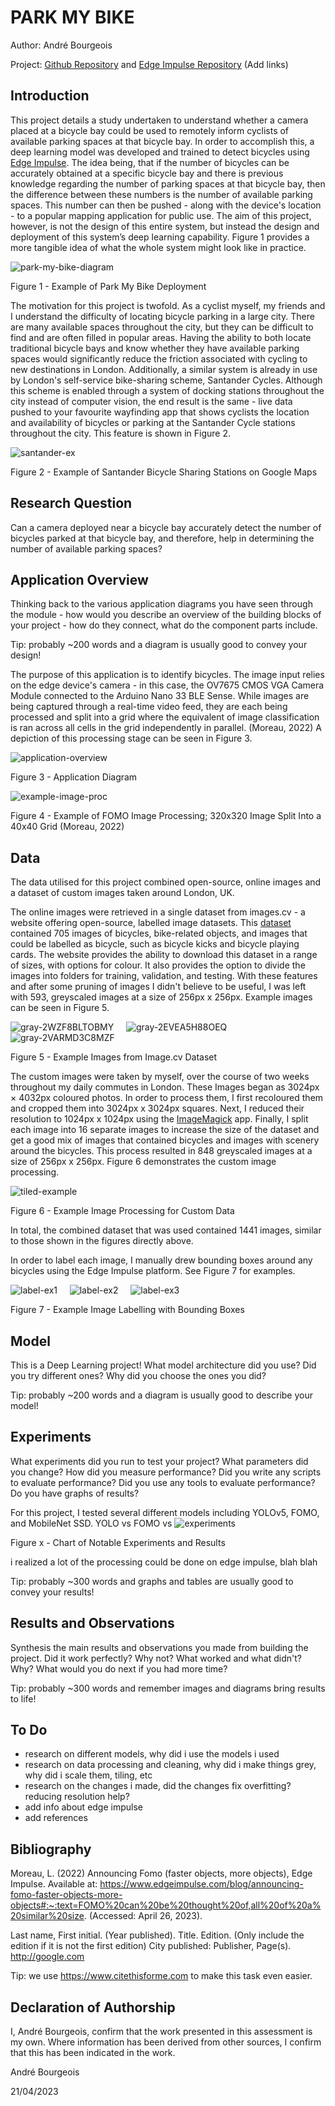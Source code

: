# PARK MY BIKE
Author: André Bourgeois

Project: [Github Repository]() and [Edge Impulse Repository](https://studio.edgeimpulse.com/public/201800/latest) (Add links)

## Introduction
This project details a study undertaken to understand whether a camera placed at a bicycle bay could be used to remotely inform cyclists of available parking spaces at that bicycle bay. In order to accomplish this, a deep learning model was developed and trained to detect bicycles using [Edge Impulse](https://www.edgeimpulse.com/). The idea being, that if the number of bicycles can be accurately obtained at a specific bicycle bay and there is previous knowledge regarding the number of parking spaces at that bicycle bay, then the difference between these numbers is the number of available parking spaces. This number can then be pushed - along with the device's location - to a popular mapping application for public use. The aim of this project, however, is not the design of this entire system, but instead the design and deployment of this system’s deep learning capability. Figure 1 provides a more tangible idea of what the whole system might look like in practice.

![park-my-bike-diagram](https://user-images.githubusercontent.com/33913141/232341366-51ec127c-757a-477a-b7ca-77f8858b443d.png)

Figure 1 - Example of Park My Bike Deployment

The motivation for this project is twofold. As a cyclist myself, my friends and I understand the difficulty of locating bicycle parking in a large city. There are many available spaces throughout the city, but they can be difficult to find and are often filled in popular areas. Having the ability to both locate traditional bicycle bays and know whether they have available parking spaces would significantly reduce the friction associated with cycling to new destinations in London.
Additionally, a similar system is already in use by London's self-service bike-sharing scheme, Santander Cycles. Although this scheme is enabled through a system of docking stations throughout the city instead of computer vision, the end result is the same - live data pushed to your favourite wayfinding app that shows cyclists the location and availability of bicycles or parking at the Santander Cycle stations throughout the city. This feature is shown in Figure 2.

![santander-ex](https://user-images.githubusercontent.com/33913141/232324525-efa49797-fa02-4039-96cb-835080c791ce.png)

Figure 2 - Example of Santander Bicycle Sharing Stations on Google Maps

## Research Question
Can a camera deployed near a bicycle bay accurately detect the number of bicycles parked at that bicycle bay, and therefore, help in determining the number of available parking spaces?

## Application Overview
Thinking back to the various application diagrams you have seen through the module - how would you describe an overview of the building blocks of your project - how do they connect, what do the component parts include.

Tip: probably ~200 words and a diagram is usually good to convey your design!

The purpose of this application is to identify bicycles. The image input relies on the edge device's camera - in this case, the OV7675 CMOS VGA Camera Module connected to the Arduino Nano 33 BLE Sense. While images are being captured through a real-time video feed, they are each being processed and split into a grid where the equivalent of image classification is ran across all cells in the grid independently in parallel. (Moreau, 2022) A depiction of this processing stage can be seen in Figure 3.

![application-overview](https://user-images.githubusercontent.com/33913141/234704224-94128693-fd25-4e0f-9a65-26ac27104619.png)

Figure 3 - Application Diagram

![example-image-proc](https://user-images.githubusercontent.com/33913141/234701976-f93cd07f-6dae-4cc7-a8ab-ab9fbe141bd7.png)

Figure 4 - Example of FOMO Image Processing; 320x320 Image Split Into a 40x40 Grid (Moreau, 2022)

## Data
The data utilised for this project combined open-source, online images and a dataset of custom images taken around London, UK.

The online images were retrieved in a single dataset from images.cv - a website offering open-source, labelled image datasets. This [dataset](https://images.cv/dataset/bicycle-image-classification-dataset) contained 705 images of bicycles, bike-related objects, and images that could be labelled as bicycle, such as bicycle kicks and bicycle playing cards. The website provides the ability to download this dataset in a range of sizes, with options for colour. It also provides the option to divide the images into folders for training, validation, and testing. With these features and after some pruning of images I didn't believe to be useful, I was left with 593, greyscaled images at a size of 256px x 256px. Example images can be seen in Figure 5.

![gray-2WZF8BLTOBMY](https://user-images.githubusercontent.com/33913141/232325511-8c5b96da-0467-4f46-a7d1-f5ee82f54ce9.jpg) &nbsp;&nbsp;&nbsp;
![gray-2EVEA5H88OEQ](https://user-images.githubusercontent.com/33913141/232341993-81e1c81e-aca3-4646-a54a-84552117d84b.jpg) &nbsp;&nbsp;&nbsp;
![gray-2VARMD3C8MZF](https://user-images.githubusercontent.com/33913141/232342052-bd7e1d77-40b9-400e-a0b6-73148df6c06e.jpg)

Figure 5 - Example Images from Image.cv Dataset

The custom images were taken by myself, over the course of two weeks throughout my daily commutes in London. These Images began as 3024px × 4032px coloured photos. In order to process them, I first recoloured them and cropped them into 3024px x 3024px squares. Next, I reduced their resolution to 1024px x 1024px using the [ImageMagick](https://imagemagick.org/index.php) app. Finally, I split each image into 16 separate images to increase the size of the dataset and get a good mix of images that contained bicycles and images with scenery around the bicycles. This process resulted in 848 greyscaled images at a size of 256px x 256px. Figure 6 demonstrates the custom image processing.

![tiled-example](https://user-images.githubusercontent.com/33913141/232341346-e35a9ab2-1f36-45c1-84aa-d26142a5de61.png)

Figure 6 - Example Image Processing for Custom Data

In total, the combined dataset that was used contained 1441 images, similar to those shown in the figures directly above.

In order to label each image, I manually drew bounding boxes around any bicycles using the Edge Impulse platform. See Figure 7 for examples.

![label-ex1](https://user-images.githubusercontent.com/33913141/234707499-47352fff-d8ae-479a-a370-168cf782c9f8.png)
&nbsp;&nbsp;&nbsp;
![label-ex2](https://user-images.githubusercontent.com/33913141/234707532-adf97aa0-1b5a-49d7-8980-12a19b246e92.png)
&nbsp;&nbsp;&nbsp;
![label-ex3](https://user-images.githubusercontent.com/33913141/234707555-f20e5f8f-4b67-478e-89be-784cebb60a7c.png)

Figure 7 - Example Image Labelling with Bounding Boxes

## Model
This is a Deep Learning project! What model architecture did you use? Did you try different ones? Why did you choose the ones you did?

Tip: probably ~200 words and a diagram is usually good to describe your model!

## Experiments
What experiments did you run to test your project? What parameters did you change? How did you measure performance? Did you write any scripts to evaluate performance? Did you use any tools to evaluate performance? Do you have graphs of results?

For this project, I tested several different models including YOLOv5, FOMO, and MobileNet SSD.
YOLO vs FOMO vs 
![experiments](https://user-images.githubusercontent.com/33913141/233605076-8015e691-b550-467e-97f8-49312fb2e6e5.png)

Figure x - Chart of Notable Experiments and Results

i realized a lot of the processing could be done on edge impulse, blah blah

Tip: probably ~300 words and graphs and tables are usually good to convey your results!

## Results and Observations
Synthesis the main results and observations you made from building the project. Did it work perfectly? Why not? What worked and what didn't? Why? What would you do next if you had more time?

Tip: probably ~300 words and remember images and diagrams bring results to life!

## To Do
- research on different models, why did i use the models i used
- research on data processing and cleaning, why did i make things grey, why did i scale them, tiling, etc
- research on the changes i made, did the changes fix overfitting? reducing resolution help?
- add info about edge impulse
- add references

## Bibliography

Moreau, L. (2022) Announcing Fomo (faster objects, more objects), Edge Impulse. Available at: https://www.edgeimpulse.com/blog/announcing-fomo-faster-objects-more-objects#:~:text=FOMO%20can%20be%20thought%20of,all%20of%20a%20similar%20size. (Accessed: April 26, 2023). 

Last name, First initial. (Year published). Title. Edition. (Only include the edition if it is not the first edition) City published: Publisher, Page(s). http://google.com

Tip: we use https://www.citethisforme.com to make this task even easier.

## Declaration of Authorship
I, André Bourgeois, confirm that the work presented in this assessment is my own. Where information has been derived from other sources, I confirm that this has been indicated in the work.

André Bourgeois

21/04/2023
